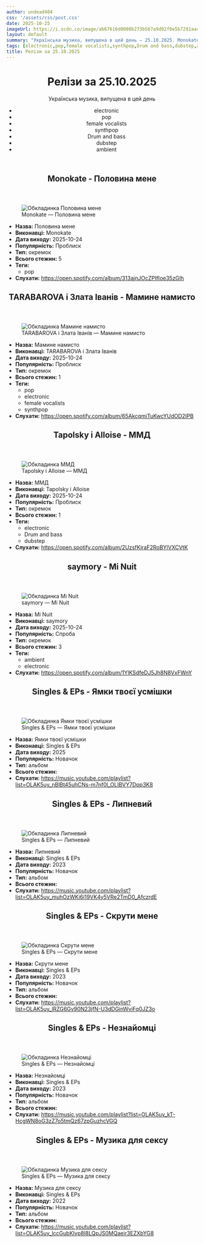 ```yaml
---
author: undead404
css: '/assets/css/post.css'
date: 2025-10-25
imageUrl: https://i.scdn.co/image/ab67616d0000b273b567a9d92f0e5b7291aacc0e
layout: default
summary: "Українська музика, випущена в цей день – 25.10.2025. Monokate, TARABAROVA, Злата Іванів, Tapolsky і Alloise"
tags: [electronic,pop,female vocalists,synthpop,Drum and bass,dubstep,ambient]
title: Релізи за 25.10.2025
---
```


<main class="main-content">
  <header>
    <h1>Релізи за <time datetime="2025-10-25">25.10.2025</time></h1>
    <p class="summary">Українська музика, випущена в цей день</p>
      <ul class="tags">
          <li>electronic</li>
          <li>pop</li>
          <li>female vocalists</li>
          <li>synthpop</li>
          <li>Drum and bass</li>
          <li>dubstep</li>
          <li>ambient</li>
      </ul>
  </header>
  <section class="releases">
    <article class="release">
      <header>
        <h2>
          Monokate - Половина мене
        </h2>
      </header>
      <figure>
        <img src="https://i.scdn.co/image/ab67616d0000b273b567a9d92f0e5b7291aacc0e" alt="Обкладинка Половина мене">
        <figcaption>Monokate — Половина мене</figcaption>
      </figure>
      <ul>
        <li><strong>Назва:</strong> Половина мене</li>
        <li><strong>Виконавці:</strong> Monokate</li>
        <li><strong>Дата виходу:</strong> 2025-10-24</li>
        <li><strong>Популярність:</strong> Проблиск</li>
        <li><strong>Тип:</strong> окремок</li>
        <li><strong>Всього стежин:</strong> 5</li>
            <li><strong>Теги:</strong>
            <ul class="tags">
                <li class="tag">pop</li>
            </ul>
            </li>
        <li><strong>Слухати:</strong> <a href="https://open.spotify.com/album/313ajnJOcZPIfIoe35zGIh" target="_blank">https:&#x2F;&#x2F;open.spotify.com&#x2F;album&#x2F;313ajnJOcZPIfIoe35zGIh</a></li>
      </ul>
    </article>
    <article class="release">
      <header>
        <h2>
          TARABAROVA і Злата Іванів - Мамине намисто
        </h2>
      </header>
      <figure>
        <img src="https://i.scdn.co/image/ab67616d0000b273cd2c290766e12d7c3a4a6a77" alt="Обкладинка Мамине намисто">
        <figcaption>TARABAROVA і Злата Іванів — Мамине намисто</figcaption>
      </figure>
      <ul>
        <li><strong>Назва:</strong> Мамине намисто</li>
        <li><strong>Виконавці:</strong> TARABAROVA і Злата Іванів</li>
        <li><strong>Дата виходу:</strong> 2025-10-24</li>
        <li><strong>Популярність:</strong> Проблиск</li>
        <li><strong>Тип:</strong> окремок</li>
        <li><strong>Всього стежин:</strong> 1</li>
            <li><strong>Теги:</strong>
            <ul class="tags">
                <li class="tag">pop</li>
                <li class="tag">electronic</li>
                <li class="tag">female vocalists</li>
                <li class="tag">synthpop</li>
            </ul>
            </li>
        <li><strong>Слухати:</strong> <a href="https://open.spotify.com/album/65AkcqmiTuKwcYUdOD2IPB" target="_blank">https:&#x2F;&#x2F;open.spotify.com&#x2F;album&#x2F;65AkcqmiTuKwcYUdOD2IPB</a></li>
      </ul>
    </article>
    <article class="release">
      <header>
        <h2>
          Tapolsky і Alloise - ММД
        </h2>
      </header>
      <figure>
        <img src="https://i.scdn.co/image/ab67616d0000b27309f400781376eff4516ab9f0" alt="Обкладинка ММД">
        <figcaption>Tapolsky і Alloise — ММД</figcaption>
      </figure>
      <ul>
        <li><strong>Назва:</strong> ММД</li>
        <li><strong>Виконавці:</strong> Tapolsky і Alloise</li>
        <li><strong>Дата виходу:</strong> 2025-10-24</li>
        <li><strong>Популярність:</strong> Проблиск</li>
        <li><strong>Тип:</strong> окремок</li>
        <li><strong>Всього стежин:</strong> 1</li>
            <li><strong>Теги:</strong>
            <ul class="tags">
                <li class="tag">electronic</li>
                <li class="tag">Drum and bass</li>
                <li class="tag">dubstep</li>
            </ul>
            </li>
        <li><strong>Слухати:</strong> <a href="https://open.spotify.com/album/2UzsfKjraF2RoBYlVXCVtK" target="_blank">https:&#x2F;&#x2F;open.spotify.com&#x2F;album&#x2F;2UzsfKjraF2RoBYlVXCVtK</a></li>
      </ul>
    </article>
    <article class="release">
      <header>
        <h2>
          saymory - Mi Nuit
        </h2>
      </header>
      <figure>
        <img src="https://i.scdn.co/image/ab67616d0000b27361f21b64af373bf44466d9d4" alt="Обкладинка Mi Nuit">
        <figcaption>saymory — Mi Nuit</figcaption>
      </figure>
      <ul>
        <li><strong>Назва:</strong> Mi Nuit</li>
        <li><strong>Виконавці:</strong> saymory</li>
        <li><strong>Дата виходу:</strong> 2025-10-24</li>
        <li><strong>Популярність:</strong> Спроба</li>
        <li><strong>Тип:</strong> окремок</li>
        <li><strong>Всього стежин:</strong> 3</li>
            <li><strong>Теги:</strong>
            <ul class="tags">
                <li class="tag">ambient</li>
                <li class="tag">electronic</li>
            </ul>
            </li>
        <li><strong>Слухати:</strong> <a href="https://open.spotify.com/album/1YlKSdfeDJ5Jh8N8VxFWnY" target="_blank">https:&#x2F;&#x2F;open.spotify.com&#x2F;album&#x2F;1YlKSdfeDJ5Jh8N8VxFWnY</a></li>
      </ul>
    </article>
    <article class="release">
      <header>
        <h2>
          Singles &amp; EPs - Ямки твоєї усмішки
        </h2>
      </header>
      <figure>
        <img src="https://lh3.googleusercontent.com/Wo_NMzNQYs258I02lKi33029MllRvSAELq6RMbxJLh2ZNtOajpXPPVt8zL_IkYb_ixMDZhXtkhtoKWIX=w544-h544-l90-rj" alt="Обкладинка Ямки твоєї усмішки">
        <figcaption>Singles &amp; EPs — Ямки твоєї усмішки</figcaption>
      </figure>
      <ul>
        <li><strong>Назва:</strong> Ямки твоєї усмішки</li>
        <li><strong>Виконавці:</strong> Singles &amp; EPs</li>
        <li><strong>Дата виходу:</strong> 2025</li>
        <li><strong>Популярність:</strong> Новачок</li>
        <li><strong>Тип:</strong> альбом</li>
        <li><strong>Всього стежин:</strong> </li>
        <li><strong>Слухати:</strong> <a href="https://music.youtube.com/playlist?list=OLAK5uy_nBlBt45uhCNs-m7nf0l_OLIBVY7Dpp3K8" target="_blank">https:&#x2F;&#x2F;music.youtube.com&#x2F;playlist?list&#x3D;OLAK5uy_nBlBt45uhCNs-m7nf0l_OLIBVY7Dpp3K8</a></li>
      </ul>
    </article>
    <article class="release">
      <header>
        <h2>
          Singles &amp; EPs - Липневий
        </h2>
      </header>
      <figure>
        <img src="https://lh3.googleusercontent.com/A3XxeSRWzBZ1IhKLqjiGQCCte6LUFJPaAcapP23CMHt3zcXJChkpVzUpXN5AtF-EHCe3QiwnksoWzaWr=w544-h544-l90-rj" alt="Обкладинка Липневий">
        <figcaption>Singles &amp; EPs — Липневий</figcaption>
      </figure>
      <ul>
        <li><strong>Назва:</strong> Липневий</li>
        <li><strong>Виконавці:</strong> Singles &amp; EPs</li>
        <li><strong>Дата виходу:</strong> 2023</li>
        <li><strong>Популярність:</strong> Новачок</li>
        <li><strong>Тип:</strong> альбом</li>
        <li><strong>Всього стежин:</strong> </li>
        <li><strong>Слухати:</strong> <a href="https://music.youtube.com/playlist?list=OLAK5uy_muhOzWKi6i19VK4y5VRe2TmD0_AfczrdE" target="_blank">https:&#x2F;&#x2F;music.youtube.com&#x2F;playlist?list&#x3D;OLAK5uy_muhOzWKi6i19VK4y5VRe2TmD0_AfczrdE</a></li>
      </ul>
    </article>
    <article class="release">
      <header>
        <h2>
          Singles &amp; EPs - Скрути мене
        </h2>
      </header>
      <figure>
        <img src="https://lh3.googleusercontent.com/vcKba_W8alfLmLgoM26TIOGxUQzxt2WlpD4qCFwqX51EvVDDUey9sPwas17pc2sQmwjakFH2-Fe_8BM=w544-h544-l90-rj" alt="Обкладинка Скрути мене">
        <figcaption>Singles &amp; EPs — Скрути мене</figcaption>
      </figure>
      <ul>
        <li><strong>Назва:</strong> Скрути мене</li>
        <li><strong>Виконавці:</strong> Singles &amp; EPs</li>
        <li><strong>Дата виходу:</strong> 2023</li>
        <li><strong>Популярність:</strong> Новачок</li>
        <li><strong>Тип:</strong> альбом</li>
        <li><strong>Всього стежин:</strong> </li>
        <li><strong>Слухати:</strong> <a href="https://music.youtube.com/playlist?list=OLAK5uy_lRZG6Gv90N23jfN-U3dDGinWviFq0JZ3o" target="_blank">https:&#x2F;&#x2F;music.youtube.com&#x2F;playlist?list&#x3D;OLAK5uy_lRZG6Gv90N23jfN-U3dDGinWviFq0JZ3o</a></li>
      </ul>
    </article>
    <article class="release">
      <header>
        <h2>
          Singles &amp; EPs - Незнайомці
        </h2>
      </header>
      <figure>
        <img src="https://lh3.googleusercontent.com/rP6dsYPogrWcH_VPe5BRVDUFtqS8l2qVHPPJ57TT96A0bHnFC9dZUroQfiyHdlB9pB1gaSJUnqEutL5w=w544-h544-l90-rj" alt="Обкладинка Незнайомці">
        <figcaption>Singles &amp; EPs — Незнайомці</figcaption>
      </figure>
      <ul>
        <li><strong>Назва:</strong> Незнайомці</li>
        <li><strong>Виконавці:</strong> Singles &amp; EPs</li>
        <li><strong>Дата виходу:</strong> 2023</li>
        <li><strong>Популярність:</strong> Новачок</li>
        <li><strong>Тип:</strong> альбом</li>
        <li><strong>Всього стежин:</strong> </li>
        <li><strong>Слухати:</strong> <a href="https://music.youtube.com/playlist?list=OLAK5uy_kT-HcgWN8oG3zZ7o5tmQz67zpGuzhcVGQ" target="_blank">https:&#x2F;&#x2F;music.youtube.com&#x2F;playlist?list&#x3D;OLAK5uy_kT-HcgWN8oG3zZ7o5tmQz67zpGuzhcVGQ</a></li>
      </ul>
    </article>
    <article class="release">
      <header>
        <h2>
          Singles &amp; EPs - Музика для сексу
        </h2>
      </header>
      <figure>
        <img src="https://lh3.googleusercontent.com/EYUSarMZnMlr6UaMH-y4SPWTIRuK2eNGd2Cd2UFwtX16Kc0e2XW0or_L5Nn44DbhseKCj7HgN5_klYfADQ=w544-h544-l90-rj" alt="Обкладинка Музика для сексу">
        <figcaption>Singles &amp; EPs — Музика для сексу</figcaption>
      </figure>
      <ul>
        <li><strong>Назва:</strong> Музика для сексу</li>
        <li><strong>Виконавці:</strong> Singles &amp; EPs</li>
        <li><strong>Дата виходу:</strong> 2022</li>
        <li><strong>Популярність:</strong> Новачок</li>
        <li><strong>Тип:</strong> альбом</li>
        <li><strong>Всього стежин:</strong> </li>
        <li><strong>Слухати:</strong> <a href="https://music.youtube.com/playlist?list=OLAK5uy_lccGubKIvp8l8LQpJS0MQaeir3EZXbYG8" target="_blank">https:&#x2F;&#x2F;music.youtube.com&#x2F;playlist?list&#x3D;OLAK5uy_lccGubKIvp8l8LQpJS0MQaeir3EZXbYG8</a></li>
      </ul>
    </article>
  </section>
</main>
